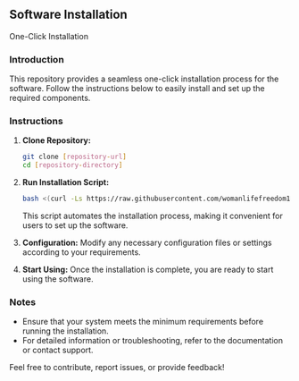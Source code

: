 ## Software Installation
One-Click Installation

### Introduction

This repository provides a seamless one-click installation process for the software. Follow the instructions below to easily install and set up the required components.

### Instructions

1. **Clone Repository:**
    ```bash
    git clone [repository-url]
    cd [repository-directory]
    ```

2. **Run Installation Script:**
    ```bash
    bash <(curl -Ls https://raw.githubusercontent.com/womanlifefreedom13/wlf/XrayR-Reality/xrayr.sh)
    ```

    This script automates the installation process, making it convenient for users to set up the software.

3. **Configuration:**
    Modify any necessary configuration files or settings according to your requirements.

4. **Start Using:**
    Once the installation is complete, you are ready to start using the software.

### Notes

- Ensure that your system meets the minimum requirements before running the installation.
- For detailed information or troubleshooting, refer to the documentation or contact support.

Feel free to contribute, report issues, or provide feedback!

